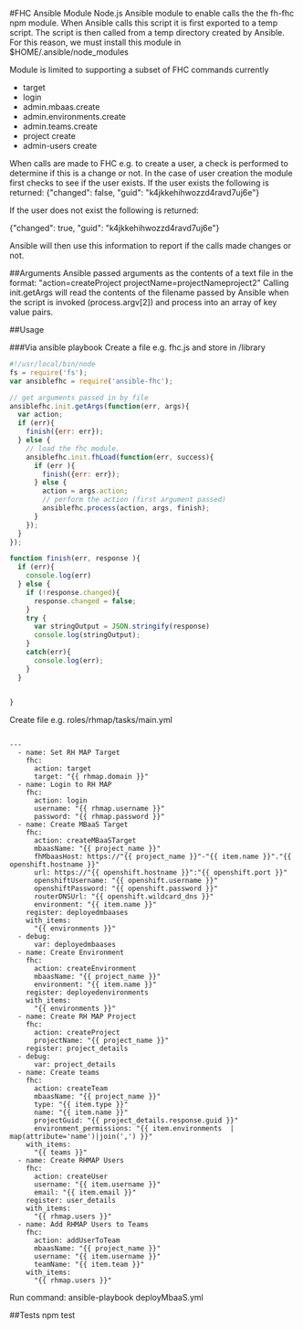 #FHC Ansible Module
Node.js Ansible module to enable calls the the fh-fhc npm module.
When Ansible calls this script it is first exported to a temp script.  The script is then called from a temp directory created by Ansible.
For this reason, we must install this module in $HOME/.ansible/node_modules

Module is limited to supporting a subset of FHC commands currently
* target
* login
* admin.mbaas.create
* admin.environments.create
* admin.teams.create
* project create
* admin-users create

When calls are made to FHC e.g. to create a user, a check is performed to determine if this is a change or not.  In the case of user creation the module first checks to see if the user exists.  If the user exists the following is returned:
{"changed": false, "guid": "k4jkkehihwozzd4ravd7uj6e"}

If the user does not exist the following is returned:

{"changed": true, "guid": "k4jkkehihwozzd4ravd7uj6e"}

Ansible will then use this information to report if the calls made changes or not.

##Arguments
Ansible passed arguments as the contents of a text file in the format: "action=createProject projectName=projectNameproject2"
Calling init.getArgs will read the contents of the filename passed by Ansible when the script is invoked (process.argv[2]) and process into an array of key value pairs.

##Usage

###Via ansible playbook
Create a file e.g. fhc.js and store in /library

```js
#!/usr/local/bin/node
fs = require('fs');
var ansiblefhc = require('ansible-fhc');

// get arguments passed in by file
ansiblefhc.init.getArgs(function(err, args){
  var action;
  if (err){
    finish({err: err});
  } else {
    // load the fhc module.
    ansiblefhc.init.fhLoad(function(err, success){
      if (err ){
        finish({err: err});
      } else {
        action = args.action;
        // perform the action (first argument passed)
        ansiblefhc.process(action, args, finish);
      }
    });
  }
});

function finish(err, response ){
  if (err){
    console.log(err)
  } else {
    if (!response.changed){
      response.changed = false;
    }
    try {
      var stringOutput = JSON.stringify(response)
      console.log(stringOutput);
    }
    catch(err){
      console.log(err);
    }
  }

  
}

```

Create file e.g. roles/rhmap/tasks/main.yml

```

---
  - name: Set RH MAP Target
    fhc:
      action: target
      target: "{{ rhmap.domain }}"
  - name: Login to RH MAP
    fhc:
      action: login
      username: "{{ rhmap.username }}"
      password: "{{ rhmap.password }}"
  - name: Create MBaaS Target
    fhc:
      action: createMBaaSTarget
      mbaasName: "{{ project_name }}"
      fhMbaasHost: https://"{{ project_name }}"-"{{ item.name }}"."{{ openshift.hostname }}"
      url: https://"{{ openshift.hostname }}":"{{ openshift.port }}"
      openshiftUsername: "{{ openshift.username }}"
      openshiftPassword: "{{ openshift.password }}"
      routerDNSUrl: "{{ openshift.wildcard_dns }}"
      environment: "{{ item.name }}"
    register: deployedmbaases
    with_items: 
      "{{ environments }}"
  - debug: 
      var: deployedmbaases
  - name: Create Environment
    fhc:
      action: createEnvironment
      mbaasName: "{{ project_name }}"
      environment: "{{ item.name }}"
    register: deployedenvironments
    with_items: 
      "{{ environments }}"
  - name: Create RH MAP Project
    fhc:
      action: createProject
      projectName: "{{ project_name }}" 
    register: project_details
  - debug: 
      var: project_details
  - name: Create teams
    fhc:
      action: createTeam
      mbaasName: "{{ project_name }}"
      type: "{{ item.type }}"
      name: "{{ item.name }}"
      projectGuid: "{{ project_details.response.guid }}"
      environment_permissions: "{{ item.environments  | map(attribute='name')|join(',') }}"
    with_items: 
      "{{ teams }}"
  - name: Create RHMAP Users
    fhc:
      action: createUser
      username: "{{ item.username }}"
      email: "{{ item.email }}" 
    register: user_details
    with_items: 
      "{{ rhmap.users }}"
  - name: Add RHMAP Users to Teams
    fhc:
      action: addUserToTeam
      mbaasName: "{{ project_name }}"
      username: "{{ item.username }}"
      teamName: "{{ item.team }}" 
    with_items: 
      "{{ rhmap.users }}"

```

Run command: ansible-playbook  deployMbaaS.yml

##Tests
npm test
